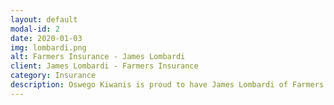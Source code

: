 ```yaml
---
layout: default
modal-id: 2
date: 2020-01-03
img: lombardi.png
alt: Farmers Insurance - James Lombardi
client: James Lombardi - Farmers Insurance
category: Insurance
description: Oswego Kiwanis is proud to have James Lombardi of Farmers Insurance as a Sponsor!
---
```

